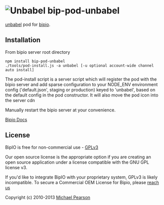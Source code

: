 ![Unbabel](undefined.png) bip-pod-unbabel
=======

<a href="http://en.wikipedia.org/wiki/Unbabel_(text)">unbabel</a> pod for [bipio](https://bip.io).  

## Installation

From bipio server root directory

    npm install bip-pod-unbabel
    ./tools/pod-install.js -a unbabel [-u optional account-wide channel auto install]

The pod-install script is a server script which will register the pod with the bipio server and add sparse
configuration to your NODE_ENV environment config ('default.json', staging or production)
keyed to 'unbabel', based on the default config in the pod constructor.  It will also move the
pod icon into the server cdn

Manually restart the bipio server at your convenience.


[Bipio Docs](https://bip.io/docs/pods/unbabel)

## License

BipIO is free for non-commercial use - [GPLv3](http://www.gnu.org/copyleft/gpl.html)

Our open source license is the appropriate option if you are creating an open source application under a license compatible with the GNU GPL license v3. 

If you'd like to integrate BipIO with your proprietary system, GPLv3 is likely incompatible.  To secure a Commercial OEM License for Bipio,
please [reach us](mailto:support@beta.bip.io)


Copyright (c) 2010-2013  [Michael Pearson](https://github.com/mjpearson)
